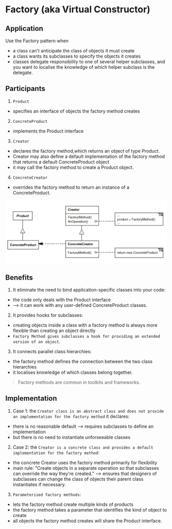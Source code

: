 # Factory (aka Virtual Constructor)

## Application

Use the Factory pattern when
- a class can't anticipate the class of objects it must create
- a class wants its subclasses to specify the objects it creates
- classes delegate responsibility to one of several helper subclasses, and you want to localise the knowledge of which helper subclass is the delegate.

## Participants

1. `Product`
- specifies an interface of objects the factory method creates

2. `ConcreteProduct`
- implements the Product interface

3. `Creator`
- declares the factory method,which returns an object of type Product.
- Creator may also define a default implementation of the factory method that returns a default ConcreteProduct object
- it may call the factory method to create a Product object.

4. `ConcreteCreator`
- overrides the factory method to return an instance of a ConcreteProduct.

![img](../../img/factory_method_uml.png)

## Benefits

1. It eliminate the need to bind application-specific classes into your code:
- the code only deals with the Product interface
- --> it can work with any user-defined ConcreteProduct classes.

2. It provides hooks for subclasses:
- creating objects inside a class with a factory method is always more flexible than creating an object directly
- `Factory Method gives subclasses a hook for providing an extended version of an object`.

3. It connects parallel class hierarchies:
- the factory method defines the connection between the two class hierarchies
- it localises knowledge of which classes belong together.

> Factory methods are common in toolkits and frameworks.

## Implementation

1. Case 1: the `Creator class is an abstract class and does not provide an implementation for the factory method` it declares:

- there is no reasonable default --> requires subclasses to define an implementation
- but there is no need to instantiate unforseeable classes

2. Case 2: the `Creator is a concrete class and provides a default implementation for the factory method`:

- the concrete Creator uses the factory method primarily for flexibility
- main rule: "Create objects in a separate operation so that subclasses can override the way they're created." --> ensures that designers of subclasses can change the class of objects their parent class instantiates if necessary.

3. `Parameterised factory methods`:

- lets the factory method create multiple kinds of products
- the factory method takes a parameter that identifies the kind of object to create
- all objects the factory method creates will share the Product interface.